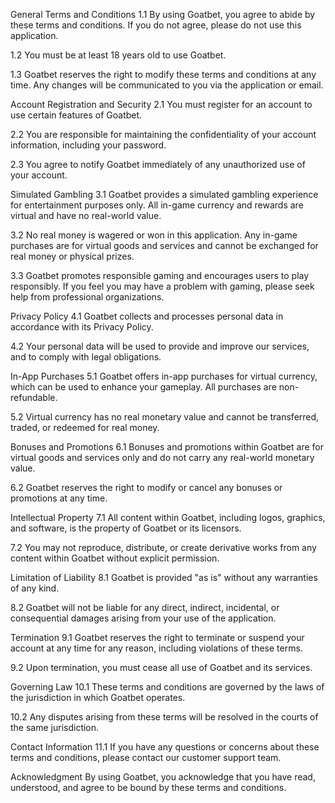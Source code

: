 General Terms and Conditions
1.1 By using Goatbet, you agree to abide by these terms and conditions. If you do not agree, please do not use this application.

1.2 You must be at least 18 years old to use Goatbet.

1.3 Goatbet reserves the right to modify these terms and conditions at any time. Any changes will be communicated to you via the application or email.

Account Registration and Security
2.1 You must register for an account to use certain features of Goatbet.

2.2 You are responsible for maintaining the confidentiality of your account information, including your password.

2.3 You agree to notify Goatbet immediately of any unauthorized use of your account.

Simulated Gambling
3.1 Goatbet provides a simulated gambling experience for entertainment purposes only. All in-game currency and rewards are virtual and have no real-world value.

3.2 No real money is wagered or won in this application. Any in-game purchases are for virtual goods and services and cannot be exchanged for real money or physical prizes.

3.3 Goatbet promotes responsible gaming and encourages users to play responsibly. If you feel you may have a problem with gaming, please seek help from professional organizations.

Privacy Policy
4.1 Goatbet collects and processes personal data in accordance with its Privacy Policy.

4.2 Your personal data will be used to provide and improve our services, and to comply with legal obligations.

In-App Purchases
5.1 Goatbet offers in-app purchases for virtual currency, which can be used to enhance your gameplay. All purchases are non-refundable.

5.2 Virtual currency has no real monetary value and cannot be transferred, traded, or redeemed for real money.

Bonuses and Promotions
6.1 Bonuses and promotions within Goatbet are for virtual goods and services only and do not carry any real-world monetary value.

6.2 Goatbet reserves the right to modify or cancel any bonuses or promotions at any time.

Intellectual Property
7.1 All content within Goatbet, including logos, graphics, and software, is the property of Goatbet or its licensors.

7.2 You may not reproduce, distribute, or create derivative works from any content within Goatbet without explicit permission.

Limitation of Liability
8.1 Goatbet is provided "as is" without any warranties of any kind.

8.2 Goatbet will not be liable for any direct, indirect, incidental, or consequential damages arising from your use of the application.

Termination
9.1 Goatbet reserves the right to terminate or suspend your account at any time for any reason, including violations of these terms.

9.2 Upon termination, you must cease all use of Goatbet and its services.

Governing Law
10.1 These terms and conditions are governed by the laws of the jurisdiction in which Goatbet operates.

10.2 Any disputes arising from these terms will be resolved in the courts of the same jurisdiction.

Contact Information
11.1 If you have any questions or concerns about these terms and conditions, please contact our customer support team.

Acknowledgment
By using Goatbet, you acknowledge that you have read, understood, and agree to be bound by these terms and conditions.

